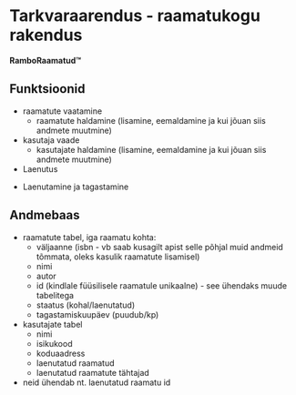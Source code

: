 # Tarkvaraarendus - raamatukogu rakendus
**RamboRaamatud™**

## Funktsioonid
- raamatute vaatamine
  + raamatute haldamine (lisamine, eemaldamine ja kui jõuan siis andmete muutmine)
- kasutaja vaade
  + kasutajate haldamine (lisamine, eemaldamine ja kui jõuan siis andmete muutmine) 
-  Laenutus
  + Laenutamine ja tagastamine

## Andmebaas
- raamatute tabel, iga raamatu kohta:
  + väljaanne (isbn - vb saab kusagilt apist selle põhjal muid andmeid tõmmata, oleks kasulik raamatute lisamisel)
  + nimi
  + autor
  + id (kindlale füüsilisele raamatule unikaalne) - see ühendaks muude tabelitega
  + staatus (kohal/laenutatud)
  + tagastamiskuupäev (puudub/kp)
- kasutajate tabel
  + nimi
  + isikukood
  + koduaadress
  + laenutatud raamatud
  + laenutatud raamatute tähtajad
- neid ühendab nt. laenutatud raamatu id
